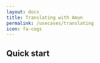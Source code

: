 ```yaml
---
layout: docs
title: Translating with Amun
permalink: /usecases/translating
icon: fa-cogs
---
```


## Quick start
